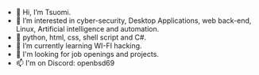 - 👋 Hi, I’m Tsuomi.
- 👀 I’m interested in cyber-security, Desktop Applications, web back-end, Linux, Artificial intelligence and automation.
- 🧠 python, html, css, shell script and C#.
- 🌱 I’m currently learning WI-FI hacking.
- 💞️ I'm looking for job openings and projects.
- 📫 I'm on Discord: openbsd69
